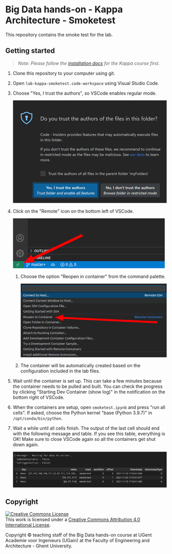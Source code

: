 # Big Data hands-on - Kappa Architecture - Smoketest

This repository contains the smoke test for the lab.

## Getting started

> *Note: Please follow the [installation docs](https://github.com/IBCNServices/lab-kappa-docs) for the Kappa course first.*

1. Clone this repository to your computer using git.
1. Open `lab-kappa-smoketest.code-workspace` using Visual Studio Code.
1. Choose "Yes, I trust the authors", so VSCode enables regular mode.

   ![workspace-trust-dialog](img/workspace-trust-dialog.png)

1. Click on the "Remote" icon on the bottom left of VSCode.

   ![remote-button](img/remote-button.png)

   1. Choose the option "Reopen in container" from the command palette.

      ![reopen-in-container](img/reopen-in-container.png)

   1. The container will be automatically created based on the configuration included in the lab files.
1. Wait until the container is set up. This can take a few minutes because the container needs to be pulled and built. You can check the progress by clicking "Starting Dev Container (show log)" in the notification on the bottom right of VSCode.
1. When the containers are setup, open `smoketest.ipynb` and press "run all cells". If asked, choose the Python kernel "base (Python 3.9.7)" in `/opt/conda/bin/python`.
1. Wait a while until all cells finish. The output of the last cell should end with the following message and table. If you see this table, everything is OK! Make sure to close VSCode again so all the containers get shut down again.

   ![smoke-test-result](img/smoke-test-result.png)

## Copyright

<a rel="license" href="http://creativecommons.org/licenses/by/4.0/"><img alt="Creative Commons License" style="border-width:0" src="https://i.creativecommons.org/l/by/4.0/88x31.png" /></a><br />This work is licensed under a <a rel="license" href="http://creativecommons.org/licenses/by/4.0/">Creative Commons Attribution 4.0 International License</a>.

Copyright © teaching staff of the Big Data hands-on course at UGent Academie voor Ingenieurs (UGain) at the Faculty of Engineering and Architecture - Ghent University.
